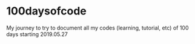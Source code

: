 # 100daysofcode
My journey to try to document all my codes (learning, tutorial, etc) of 100 days starting 2019.05.27
